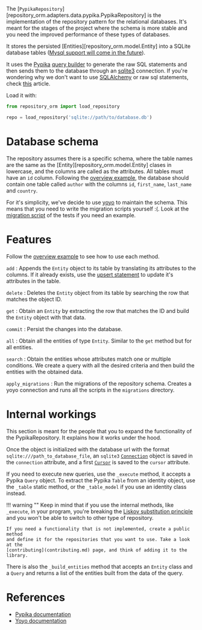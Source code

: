 The [`PypikaRepository`][repository_orm.adapters.data.pypika.PypikaRepository] is the
implementation of the repository pattern for the relational databases. It's
meant for the stages of the project where the schema is more stable and you need
the improved performance of these types of databases.

It stores the persisted [Entities][repository_orm.model.Entity] into
a SQLite database tables ([Mysql support will
come in the future](https://github.com/lyz-code/repository-orm/issues/1)).

It uses the [Pypika](https://pypika.readthedocs.io/en/latest/) [query
builder](https://lyz-code.github.io/blue-book/architecture/orm_builder_query_or_raw_sql/#query-builder)
to generate the raw SQL statements and then sends them to the database through
an [sqlite3](https://lyz-code.github.io/blue-book/sqlite3/) connection. If
you're wondering why we don't want to use
[SQLAlchemy](https://lyz-code.github.io/blue-book/coding/python/sqlalchemy) or
raw sql statements, check
[this](https://lyz-code.github.io/blue-book/architecture/orm_builder_query_or_raw_sql/)
article.

Load it with:

```python
from repository_orm import load_repository

repo = load_repository('sqlite://path/to/database.db')
```

# Database schema

The repository assumes there is a specific schema, where the table names are
the same as the [Entity][repository_orm.model.Entity] clases in lowercase,
and the columns are called as the attributes. All tables must have an `id`
column. Following the [overview example](index.md#a-simple-example), the
database should contain one table called `author` with the columns `id`,
`first_name`, `last_name` and `country`.

For it's simplicity, we've decide to use
[yoyo](https://lyz-code.github.io/blue-book/coding/python/yoyo) to maintain the
schema. This means that you need to write the migration scripts yourself :(.
Look at the [migration
script](https://github.com/lyz-code/repository-orm/tree/master/tests/migrations/pypika/0001_initial_schema.py)
of the tests if you need an example.

# Features

Follow the [overview example](index.md#a-simple-example) to see how to use each
method.

`add`
: Appends the `Entity` object to its table by translating its attributes to the
    columns. If it already exists, use the [upsert
    statement](https://www.sqlite.org/lang_UPSERT.html) to update it's
    attributes in the table.

`delete`
: Deletes the `Entity` object from its table by searching the row that matches
    the object ID.

`get`
: Obtain an `Entity` by extracting the row that matches the ID and build the
    `Entity` object with that data.

`commit`
: Persist the changes into the database.

`all`
: Obtain all the entities of type `Entity`. Similar to the `get` method but for
    all entities.

`search`
: Obtain the entities whose attributes match one or multiple conditions. We
    create a query with all the desired criteria and then build the entities with
    the obtained data.

`apply_migrations`
: Run the migrations of the repository schema. Creates a yoyo connection and
    runs all the scripts in the `migrations` directory.

# Internal workings

This section is meant for the people that you to expand the functionality of the
PypikaRepository. It explains how it works under the hood.

Once the object is initialized with the database url with the format
`sqlite:///path_to_database_file`, an `sqlite3`
[`Connection`](https://docs.python.org/3/library/sqlite3.html#sqlite3.Connection)
object is saved in the `connection` attribute, and a first
[`Cursor`](https://docs.python.org/3/library/sqlite3.html#sqlite3.Cursor) is
saved to the `cursor` attribute.

If you need to execute new queries, use the `_execute` method, it accepts
a Pypika `Query` object. To extract the Pypika `Table` from an identity object, use the
`_table` static method, or the `_table_model` if you use an identity class
instead.

!!! warning ""
    Keep in mind that if you use the internal methods, like `_execute`, in your
    program, you're breaking the [Liskov substitution
    principle](https://lyz-code.github.io/blue-book/architecture/solid/#liskov-substitutionlsp)
    and you won't be able to switch to other type of repository.

    If you need a functionality that is not implemented, create a public method
    and define it for the repositories that you want to use. Take a look at the
    [contributing](contributing.md) page, and think of adding it to the library.

There is also the `_build_entities` method that accepts an `Entity` class and
a `Query` and returns a list of the entities built from the data of the query.

# References

* [Pypika documentation](https://pypika.readthedocs.io/en/latest/index.html)
* [Yoyo documentation](https://ollycope.com/software/yoyo/latest)
